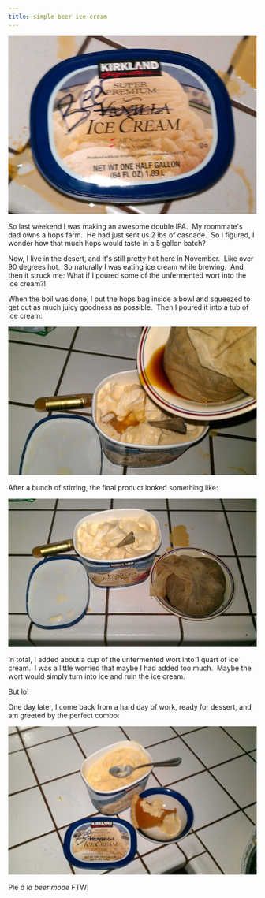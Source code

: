 ```yaml
---
title: simple beer ice cream
---
```


![](/img/uploads/2012/11/not-vanilla-but-beer-ice-cream-small-1024x734.jpg)

So last weekend I was making an awesome double IPA.  My roommate's dad owns a hops farm.  He had just sent us 2 lbs of cascade.  So I figured, I wonder how that much hops would taste in a 5 gallon batch?

Now, I live in the desert, and it's still pretty hot here in November.  Like over 90 degrees hot.  So naturally I was eating ice cream while brewing.  And then it struck me: What if I poured some of the unfermented wort into the ice cream?!

When the boil was done, I put the hops bag inside a bowl and squeezed to get out as much juicy goodness as possible.  Then I poured it into a tub of ice cream:

![](/img/uploads/2012/11/pouring-wort-into-ice-cream-1024x612.jpg)

After a bunch of stirring, the final product looked something like:

![](/img/uploads/2012/11/still-ice-cream-real-good1-1024x612.jpg)

In total, I added about a cup of the unfermented wort into 1 quart of ice cream.  I was a little worried that maybe I had added too much.  Maybe the wort would simply turn into ice and ruin the ice cream.

But lo!

One day later, I come back from a hard day of work, ready for dessert, and am greeted by the perfect combo:

![](/img/uploads/2012/11/pie-1024x612.jpg)

Pie _à la_ _beer_ _mode_ FTW!
